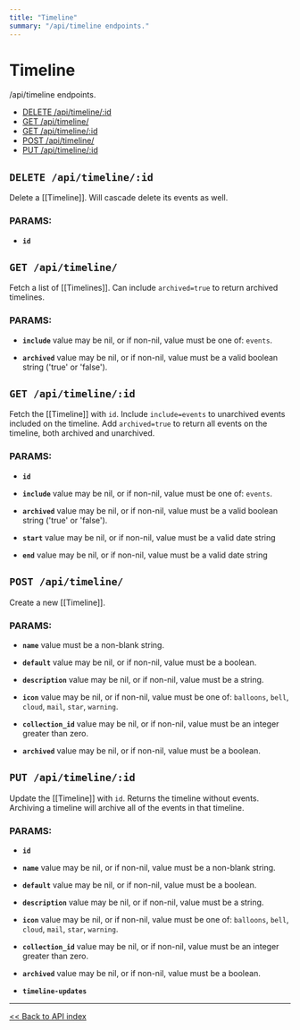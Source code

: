 ```yaml
---
title: "Timeline"
summary: "/api/timeline endpoints."
---
```


# Timeline

/api/timeline endpoints.

  - [DELETE /api/timeline/:id](#delete-apitimelineid)
  - [GET /api/timeline/](#get-apitimeline)
  - [GET /api/timeline/:id](#get-apitimelineid)
  - [POST /api/timeline/](#post-apitimeline)
  - [PUT /api/timeline/:id](#put-apitimelineid)

## `DELETE /api/timeline/:id`

Delete a [[Timeline]]. Will cascade delete its events as well.

### PARAMS:

*  **`id`**

## `GET /api/timeline/`

Fetch a list of [[Timelines]]. Can include `archived=true` to return archived timelines.

### PARAMS:

*  **`include`** value may be nil, or if non-nil, value must be one of: `events`.

*  **`archived`** value may be nil, or if non-nil, value must be a valid boolean string ('true' or 'false').

## `GET /api/timeline/:id`

Fetch the [[Timeline]] with `id`. Include `include=events` to unarchived events included on the timeline. Add
  `archived=true` to return all events on the timeline, both archived and unarchived.

### PARAMS:

*  **`id`** 

*  **`include`** value may be nil, or if non-nil, value must be one of: `events`.

*  **`archived`** value may be nil, or if non-nil, value must be a valid boolean string ('true' or 'false').

*  **`start`** value may be nil, or if non-nil, value must be a valid date string

*  **`end`** value may be nil, or if non-nil, value must be a valid date string

## `POST /api/timeline/`

Create a new [[Timeline]].

### PARAMS:

*  **`name`** value must be a non-blank string.

*  **`default`** value may be nil, or if non-nil, value must be a boolean.

*  **`description`** value may be nil, or if non-nil, value must be a string.

*  **`icon`** value may be nil, or if non-nil, value must be one of: `balloons`, `bell`, `cloud`, `mail`, `star`, `warning`.

*  **`collection_id`** value may be nil, or if non-nil, value must be an integer greater than zero.

*  **`archived`** value may be nil, or if non-nil, value must be a boolean.

## `PUT /api/timeline/:id`

Update the [[Timeline]] with `id`. Returns the timeline without events. Archiving a timeline will archive all of the
  events in that timeline.

### PARAMS:

*  **`id`** 

*  **`name`** value may be nil, or if non-nil, value must be a non-blank string.

*  **`default`** value may be nil, or if non-nil, value must be a boolean.

*  **`description`** value may be nil, or if non-nil, value must be a string.

*  **`icon`** value may be nil, or if non-nil, value must be one of: `balloons`, `bell`, `cloud`, `mail`, `star`, `warning`.

*  **`collection_id`** value may be nil, or if non-nil, value must be an integer greater than zero.

*  **`archived`** value may be nil, or if non-nil, value must be a boolean.

*  **`timeline-updates`**

---

[<< Back to API index](../api-documentation.md)
